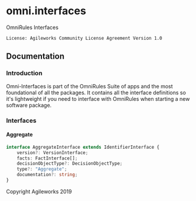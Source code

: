 # omni.interfaces
OmniRules Interfaces

`License: Agileworks Community License Agreement Version 1.0`

## Documentation

### Introduction

Omni-Interfaces is part of the OmniRules Suite of apps and the most foundational of all the packages. 
It contains all the interface definitions so it's lightweight if you need to interface with OmniRules
when starting a new software package.

### Interfaces

#### Aggregate

```typescript
interface AggregateInterface extends IdentifierInterface {
    version?: VersionInterface;
    facts: FactInterface[];
    decisionObjectType?: DecisionObjectType;
    type?: "Aggregate";
    documentation?: string;
}
``` 

Copyright Agileworks 2019